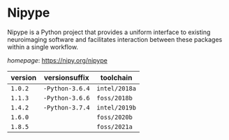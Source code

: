 # Nipype

Nipype is a Python project that provides a uniform interface to existing neuroimaging software and  facilitates interaction between these packages within a single workflow.

*homepage*: <https://nipy.org/nipype>

version | versionsuffix | toolchain
--------|---------------|----------
``1.0.2`` | ``-Python-3.6.4`` | ``intel/2018a``
``1.1.3`` | ``-Python-3.6.6`` | ``foss/2018b``
``1.4.2`` | ``-Python-3.7.4`` | ``intel/2019b``
``1.6.0`` |  | ``foss/2020b``
``1.8.5`` |  | ``foss/2021a``

